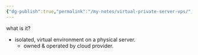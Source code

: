 ```yaml
---
{"dg-publish":true,"permalink":"/my-notes/virtual-private-server-vps/","tags":["cloud","devops"],"noteIcon":"1","created":"2025-01-22T23:23:01.613+08:00","updated":"2025-01-23T01:25:09.856+08:00"}
---
```


what is it?
- isolated, virtual environment on a physical server.
	- owned & operated by cloud provider.


